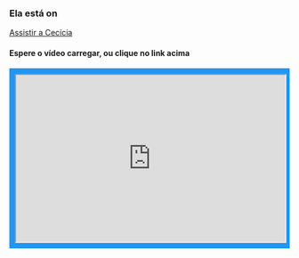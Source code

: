 ### Ela está on

[Assistir a Cecícia](https://polite-impala-10.loca.lt)





#### Espere o vídeo carregar, ou clique no link acima
<div class="grid-container" style="display: grid; grid-gap: 10px;
  background-color: #2196F3;
  padding: 10px">
  <div class="item1">
    <iframe
            src="https://polite-impala-10.loca.lt" scrolling="no"
            style="width:100%; height:300px; overflow: hidden; display:block;" ></iframe>

  </div>
</div>



